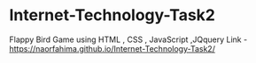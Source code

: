 # Internet-Technology-Task2
Flappy Bird Game using HTML , CSS , JavaScript ,JQquery
Link - https://naorfahima.github.io/Internet-Technology-Task2/
